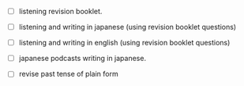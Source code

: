 - [ ] listening revision booklet.
- [ ] listening and writing in japanese (using revision booklet questions)
- [ ] listening and writing in english (using revision booklet questions)
- [ ] japanese podcasts writing in japanese.

- [ ] revise past tense of plain form